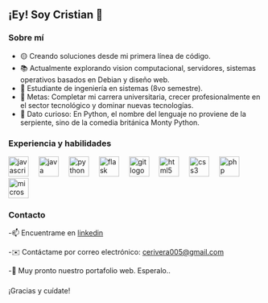 ## ¡Ey! Soy Cristian 👋

### Sobre mí

- 🟡 Creando soluciones desde mi primera línea de código.
- 📚 Actualmente explorando vision computacional, servidores, sistemas operativos basados en Debian y diseño web. 
- 🧉 Estudiante de ingeniería en sistemas (8vo semestre).
- 📗 Metas: Completar mi carrera universitaria, crecer profesionalmente en el sector tecnológico y dominar nuevas tecnologías.
- 🐍 Dato curioso: En Python, el nombre del lenguaje no proviene de la serpiente, sino de la comedia británica Monty Python.

### Experiencia y habilidades

<div align="left">
  <img src="https://cdn.jsdelivr.net/gh/devicons/devicon/icons/javascript/javascript-original.svg" height="40" alt="javascript logo"  />
  <img width="12" />
  <img src="https://cdn.jsdelivr.net/gh/devicons/devicon/icons/java/java-original.svg" height="40" alt="java logo"  />
  <img width="12" />
  <img src="https://cdn.jsdelivr.net/gh/devicons/devicon/icons/python/python-original.svg" height="40" alt="python logo"  />
  <img width="12" />
  <img src="https://cdn.jsdelivr.net/gh/devicons/devicon/icons/flask/flask-original.svg" height="40" alt="flask logo"  />
  <img width="12" />
  <img src="https://cdn.jsdelivr.net/gh/devicons/devicon/icons/git/git-original.svg" height="40" alt="git logo"  />
  <img width="12" />
  <img src="https://cdn.jsdelivr.net/gh/devicons/devicon/icons/html5/html5-original.svg" height="40" alt="html5 logo"  />
  <img width="12" />
  <img src="https://cdn.jsdelivr.net/gh/devicons/devicon/icons/css3/css3-original.svg" height="40" alt="css3 logo"  />
  <img width="12" />
  <img src="https://cdn.jsdelivr.net/gh/devicons/devicon/icons/php/php-original.svg" height="40" alt="php logo"  />
  <img width="12" />
  <img src="https://cdn.jsdelivr.net/gh/devicons/devicon/icons/microsoftsqlserver/microsoftsqlserver-plain.svg" height="40" alt="microsoftsqlserver logo"  />
</div>

### Contacto

-📫 Encuentrame en <a href="https://www.linkedin.com/in/cristian-eduardo-rivera-ardila-81ba2a1b1/" rel="nofollow">linkedin</a></p>
-✉️ Contáctame por correo electrónico: <a href="mailto:cerivera005@gmail.com">cerivera005@gmail.com</a></p>
-🤖 Muy pronto nuestro portafolio web. Esperalo..

###

¡Gracias y cuídate!
